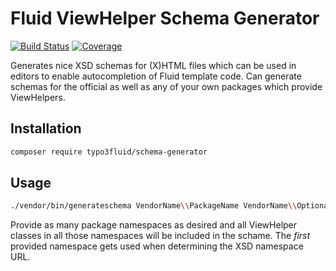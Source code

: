 Fluid ViewHelper Schema Generator
=================================

[![Build Status](https://img.shields.io/travis/NamelessCoder/TYPO3.Fluid.SchemaGenerator.svg?branch=master&style=flat-square)](https://travis-ci.org/NamelessCoder/TYPO3.Fluid.SchemaGenerator)
[![Coverage](https://img.shields.io/coveralls/NamelessCoder/TYPO3.Fluid.SchemaGenerator.svg?branch=master&style=flat-square)](https://coveralls.io/r/NamelessCoder/TYPO3.Fluid.SchemaGenerator)

Generates nice XSD schemas for (X)HTML files which can be used in editors to enable
autocompletion of Fluid template code. Can generate schemas for the official as
well as any of your own packages which provide ViewHelpers.

Installation
------------

```bash
composer require typo3fluid/schema-generator
```

Usage
-----

```bash
./vendor/bin/generateschema VendorName\\PackageName VendorName\\OptionalSecondPackage > schema.xsd
```

Provide as many package namespaces as desired and all ViewHelper classes in all those
namespaces will be included in the schame. The *first* provided namespace gets used
when determining the XSD namespace URL.

